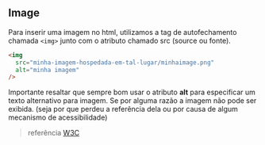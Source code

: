 ## Image

Para inserir uma imagem no html, utilizamos a tag de autofechamento chamada `<img>` junto com o atributo chamado src (source ou fonte).

```html
<img
  src="minha-imagem-hospedada-em-tal-lugar/minhaimage.png"
  alt="minha imagem"
/>
```

Importante resaltar que sempre bom usar o atributo **alt** para especificar um texto alternativo para imagem. Se por alguma razão a imagem não pode ser exibida.
(seja por que perdeu a referência dela ou por causa de algum mecanismo de acessibilidade)

> referência [W3C](https://www.w3schools.com/tags/tag_img.asp)
